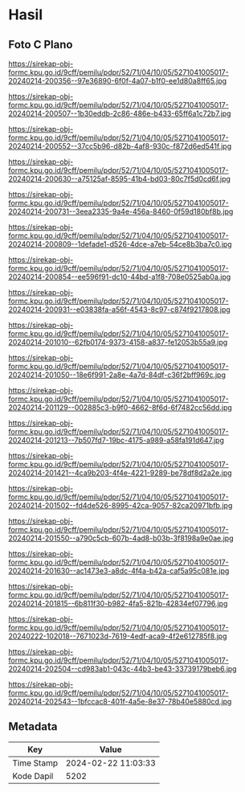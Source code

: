 # Hasil

## Foto C Plano

https://sirekap-obj-formc.kpu.go.id/9cff/pemilu/pdpr/52/71/04/10/05/5271041005017-20240214-200356--97e36890-6f0f-4a07-b1f0-ee1d80a8ff65.jpg

https://sirekap-obj-formc.kpu.go.id/9cff/pemilu/pdpr/52/71/04/10/05/5271041005017-20240214-200507--1b30eddb-2c86-486e-b433-65ff6a1c72b7.jpg

https://sirekap-obj-formc.kpu.go.id/9cff/pemilu/pdpr/52/71/04/10/05/5271041005017-20240214-200552--37cc5b96-d82b-4af8-930c-f872d6ed541f.jpg

https://sirekap-obj-formc.kpu.go.id/9cff/pemilu/pdpr/52/71/04/10/05/5271041005017-20240214-200630--a75125af-8595-41b4-bd03-80c7f5d0cd6f.jpg

https://sirekap-obj-formc.kpu.go.id/9cff/pemilu/pdpr/52/71/04/10/05/5271041005017-20240214-200731--3eea2335-9a4e-456a-8460-0f59d180bf8b.jpg

https://sirekap-obj-formc.kpu.go.id/9cff/pemilu/pdpr/52/71/04/10/05/5271041005017-20240214-200809--1defade1-d526-4dce-a7eb-54ce8b3ba7c0.jpg

https://sirekap-obj-formc.kpu.go.id/9cff/pemilu/pdpr/52/71/04/10/05/5271041005017-20240214-200854--ee596f91-dc10-44bd-a1f8-708e0525ab0a.jpg

https://sirekap-obj-formc.kpu.go.id/9cff/pemilu/pdpr/52/71/04/10/05/5271041005017-20240214-200931--e03838fa-a56f-4543-8c97-c874f9217808.jpg

https://sirekap-obj-formc.kpu.go.id/9cff/pemilu/pdpr/52/71/04/10/05/5271041005017-20240214-201010--62fb0174-9373-4158-a837-fe12053b55a9.jpg

https://sirekap-obj-formc.kpu.go.id/9cff/pemilu/pdpr/52/71/04/10/05/5271041005017-20240214-201050--18e6f991-2a8e-4a7d-84df-c36f2bff969c.jpg

https://sirekap-obj-formc.kpu.go.id/9cff/pemilu/pdpr/52/71/04/10/05/5271041005017-20240214-201129--002885c3-b9f0-4662-8f6d-6f7482cc56dd.jpg

https://sirekap-obj-formc.kpu.go.id/9cff/pemilu/pdpr/52/71/04/10/05/5271041005017-20240214-201213--7b507fd7-19bc-4175-a989-a58fa191d647.jpg

https://sirekap-obj-formc.kpu.go.id/9cff/pemilu/pdpr/52/71/04/10/05/5271041005017-20240214-201421--4ca9b203-4f4e-4221-9289-be78df8d2a2e.jpg

https://sirekap-obj-formc.kpu.go.id/9cff/pemilu/pdpr/52/71/04/10/05/5271041005017-20240214-201502--fd4de526-8995-42ca-9057-82ca20971bfb.jpg

https://sirekap-obj-formc.kpu.go.id/9cff/pemilu/pdpr/52/71/04/10/05/5271041005017-20240214-201550--a790c5cb-607b-4ad8-b03b-3f8198a9e0ae.jpg

https://sirekap-obj-formc.kpu.go.id/9cff/pemilu/pdpr/52/71/04/10/05/5271041005017-20240214-201630--ac1473e3-a8dc-4f4a-b42a-caf5a95c081e.jpg

https://sirekap-obj-formc.kpu.go.id/9cff/pemilu/pdpr/52/71/04/10/05/5271041005017-20240214-201815--6b811f30-b982-4fa5-821b-42834ef07796.jpg

https://sirekap-obj-formc.kpu.go.id/9cff/pemilu/pdpr/52/71/04/10/05/5271041005017-20240222-102018--7671023d-7619-4edf-aca9-4f2e612785f8.jpg

https://sirekap-obj-formc.kpu.go.id/9cff/pemilu/pdpr/52/71/04/10/05/5271041005017-20240214-202504--cd983ab1-043c-44b3-be43-33739179beb6.jpg

https://sirekap-obj-formc.kpu.go.id/9cff/pemilu/pdpr/52/71/04/10/05/5271041005017-20240214-202543--1bfccac8-401f-4a5e-8e37-78b40e5880cd.jpg


## Metadata

| Key        | Value               |
| ---------- | ------------------- |
| Time Stamp | 2024-02-22 11:03:33 |
| Kode Dapil | 5202                |



